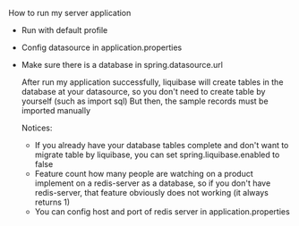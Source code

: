 How to run my server application

- Run with default profile
- Config datasource in application.properties
- Make sure there is a database in spring.datasource.url

  After run my application successfully, liquibase will create tables in the database at your datasource, so you don't need to create table by yourself (such as import sql)
  But then, the sample records must be imported manually

  Notices:
  - If you already have your database tables complete and don't want to migrate table by liquibase, you can set spring.liquibase.enabled to false
  - Feature count how many people are watching on a product implement on a redis-server as a database, so if you don't have redis-server, that feature obviously does not working (it always returns 1)
  - You can config host and port of redis server in application.properties
